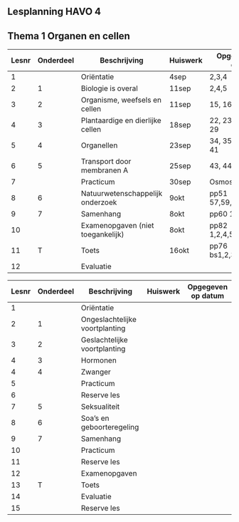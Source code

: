 ## Lesplanning HAVO 4

## Thema 1 Organen en cellen

| Lesnr | Onderdeel | Beschrijving                      | Huiswerk             | Opgegeven op datum |
|--------|------------|----------------------------------|----------------------|--------------------|
| 1      |            | Oriëntatie                      | 4sep                 | 2,3,4              |
| 2      | 1          | Biologie is overal              | 11sep                | 2,4,5              |
| 3      | 2          | Organisme, weefsels en cellen   | 11sep                | 15, 16a, 817, 21   |
| 4      | 3          | Plantaardige en dierlijke cellen| 18sep                | 22, 23, 24, 25, 26, 29 |
| 5      | 4          | Organellen                      | 23sep                | 34, 35, 37, 38, 40, 41 |
| 6      | 5          | Transport door membranen A      | 25sep                | 43, 44, 45, 46, 47 |
| 7      |            | Practicum                       | 30sep                | Osmose             |
| 8      | 6          | Natuurwetenschappelijk onderzoek| 9okt                 | pp51 57,59,59,60,61,62 |
| 9      | 7          | Samenhang                       | 8okt                 | pp60 1,2,3,4       |
| 10     |            | Examenopgaven (niet toegankelijk)  | 8okt                 | pp82 1,2,4,5,6,7,8,9,10 |
| 11     | T          | Toets                           | 16okt                 | pp76 bs1,2,3,4,5,6 |
| 12     |            | Evaluatie                       |                      |                    |



| Lesnr | Onderdeel | Beschrijving              | Huiswerk | Opgegeven op datum |
|-------|------------|---------------------------|------------|--------------------|
| 1     |            | Oriëntatie                |            |                    |
| 2     | 1          | Ongeslachtelijke voortplanting |         |                    |
| 3     | 2          | Geslachtelijke voortplanting |           |                    |
| 4     | 3          | Hormonen                  |            |                    |
| 4     | 4          | Zwanger                   |            |                    |
| 5     |            | Practicum                 |            |                    |
| 6     |            | Reserve les               |            |                    |
| 7     | 5          | Seksualiteit              |            |                    |
| 8     | 6          | Soa’s en geboorteregeling |            |                    |
| 9     | 7          | Samenhang                 |            |                    |
| 10    |            | Practicum                 |            |                    |
| 11    |            | Reserve les               |            |                    |
| 12    |            | Examenopgaven             |            |                    |
| 13    | T          | Toets                     |            |                    |
| 14    |            | Evaluatie                 |            |                    |
| 15    |            | Reserve les               |            |                    |
<!--

## Thema 3 Evolutie

| Weeknr | Lesnr | Onderdeel | Beschrijving                    | Opmerking |
|--------|-------|-----------|---------------------------------|-----------|
| 13     | 1     |           | Oriëntatie                      |           |
| 13     | 2     | 1         | Genotype en fenotype            |           |
| 13     | 3     | 2         | Genenparen                      |           |
| 14     | 4     | 3         | Monohybride kruisingen          |           |
| 14     | 4     | 4         | Geslachtshormonen               |           |
| 14     | 5     |           | Practicum                       |           |
| 15     | 6     |           | Reserve les                     |           |
| 15     | 7     | 5         | Speciale manieren van overerven |           |
| 15     | 8     | 6         | Opvoeding of aanleg             |           |
| 16     | 9     | 7         |                                 |           |
| 16     | 10    |           | Samenhang                       |           |
| 16     | 11    |           | Practicum                       |           |
| 17     | 12    |           | Reserve les                     |           |
| 17     | 13    |           | Examenopgaven                   |           |
| 17     | 14    | T         | Toets                           |           |
| 18     | 15    |           | Evaluatie                       |           |
| 18     | 16    |           | Reserve les                     |           |

## Thema 4 Evolutie

| Weeknr | Lesnr | Onderdeel | Beschrijving                  | Opmerking |
|--------|-------|-----------|-------------------------------|-----------|
| 13     | 1     |           | Oriëntatie                    |           |
| 13     | 2     | 1         | Inleiding levende natuur      |           |
| 13     | 3     | 2         | Bacteriën, virussen, schimmels|           |
| 14     | 4     | 3         | De evolutietheorie            |           |
| 14     | 4     | 4         | Evolutie in populaties        |           |
| 14     | 5     |           | Practicum                     |           |
| 15     | 6     |           | Reserve les                   |           |
| 15     | 7     | 5         | Onderzoek naar evolutie       |           |
| 15     | 8     | 6         | Samenhang                     |           |
| 16     | 9     |           | Practicum                     |           |
| 16     | 10    |           | Reserve les                   |           |
| 16     | 11    |           | Examenopgaven                 |           |
| 17     | 12    | T         | Toets                         |           |
| 17     | 13    |           | Evaluatie                     |           |
| 17     | 14    |           | Reserve les                   |           |

## Thema 5 Regeling

| Weeknr | Lesnr | Onderdeel | Beschrijving                            | Opmerking |
|--------|-------|-----------|-----------------------------------------|-----------|
| 19     | 1     |           | Oriëntatie                              |           |
| 19     | 2     | 1         | Homeostase en regelkringen              |           |
| 19     | 3     | 2         | Het hormoonstelsel                      |           |
| 20     | 4     | 3         | Het zenuwstelsel                        |           |
| 20     | 5     | 4         | Reflexen en autonoom zenuwstelsel       |           |
| 20     | 6     |           | Practicum                               |           |
| 21     | 7     |           | Reserve les                             |           |
| 21     | 8     | 5         | Impulsgeleiding                         |           |
| 21     | 9     | 6         | Spieren en beweging                     |           |
| 22     | 10    | 7         | Samenhang                               |           |
| 22     | 11    |           | Practicum                               |           |
| 22     | 12    |           | Reserve les                             |           |
| 23     | 13    |           | Examenopgaven                           |           |
| 23     | 14    | T         | Toets                                   |           |
| 23     | 15    |           | Evaluatie                               |           |
| 24     | 16    |           | Reserve les                             |           |

## Thema 6 Waarneming en gedrag

| Weeknr | Lesnr | Onderdeel | Beschrijving                  | Opmerking |
|--------|-------|-----------|-------------------------------|-----------|
| 25     | 1     |           | Oriëntatie                    |           |
| 25     | 2     | 1         | Zintuigen                     |           |
| 25     | 3     | 2         | Het oog                       |           |
| 26     | 4     | 3         | Gedrag                        |           |
| 26     | 5     | 4         | Beïnvloeden van gedrag        |           |
| 26     | 6     |           | Practicum                     |           |
| 27     | 7     |           | Reserve les                   |           |
| 27     | 8     | 5         | Sociaal gedrag bij dieren     |           |
| 27     | 9     | 6         | Gedrag bij mensen             |           |
| 28     | 10    | 7         | Samenhang                     |           |
| 28     | 11    |           | Practicum                     |           |
| 28     | 12    |           | Reserve les                   |           |
| 29     | 13    |           | Examenopgaven                 |           |
| 29     | 14    | T         | Toets                         |           |
| 29     | 15    |           | Evaluatie                     |           |
| 30     | 16    |           | Reserve les                   |           |

## Thema 7 Ecologie en milieu

| Weeknr | Lesnr | Onderdeel | Beschrijving              | Opmerking |
|--------|-------|-----------|---------------------------|-----------|
| 30     | 1     |           | Oriëntatie                |           |
| 30     | 2     | 1         | Organismen                |           |
| 30     | 3     | 2         | Populaties                |           |
| 31     | 4     | 3         | Ecosystemen               |           |
| 31     | 4     | 4         | Veranderende ecosystemen  |           |
| 31     | 5     |           | Practicum                 |           |
| 32     | 6     |           | Reserve les               |           |
| 32     | 7     | 5         | Kringlopen                |           |
| 32     | 8     | 6         | Duurzaamheid, natuurbescherming |       |
| 33     | 9     | 7         | Voedselproductie          |           |
| 33     |       | 8         | Energie                   |           |
| 33     | 10    |           | Practicum                 |           |
| 34     | 11    |           | Reserve les               |           |
| 34     | 12    |           | Examenopgaven             |           |
| 34     | 13    | T         | Toets                     |           |
| 35     | 14    |           | Evaluatie                 |           |
| 35     | 15    |           | Reserve les               |           |

-->